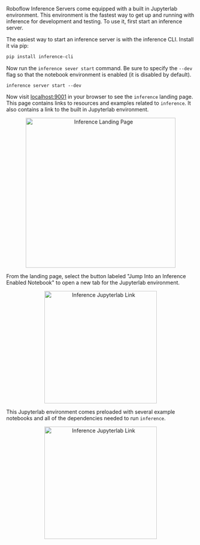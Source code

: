 Roboflow Inference Servers come equipped with a built in Jupyterlab environment. This environment is the fastest way to get up and running with inference for development and testing. To use it, first start an inference server.

The easiest way to start an inference server is with the inference CLI. Install it via pip:

```bash
pip install inference-cli
```

Now run the `inference sever start` command. Be sure to specify the `--dev` flag so that the notebook environment is enabled (it is disabled by default).

```
inference server start --dev
```

Now visit <a href="http://localhost:9001" target="_blank">localhost:9001</a> in your browser to see the `inference` landing page. This page contains links to resources and examples related to `inference`. It also contains a link to the built in Jupyterlab environment.

<div style="text-align: center;">
<img src="https://storage.googleapis.com/com-roboflow-marketing/inference/inference_landing_page.png" alt="Inference Landing Page" width="400"/>
</div>


From the landing page, select the button labeled "Jump Into an Inference Enabled Notebook" to open a new tab for the Jupyterlab environment. 

<div style="text-align: center;">
<img src="https://storage.googleapis.com/com-roboflow-marketing/inference/inference_jupyterlab_link.png" alt="Inference Jupyterlab Link" width="300"/>
</div>

This Jupyterlab environment comes preloaded with several example notebooks and all of the dependencies needed to run `inference`.

<div style="text-align: center;">
<img src="https://storage.googleapis.com/com-roboflow-marketing/inference/inference_jupyter_lab_quickstart.png" alt="Inference Jupyterlab Link" width="300"/>
</div>
